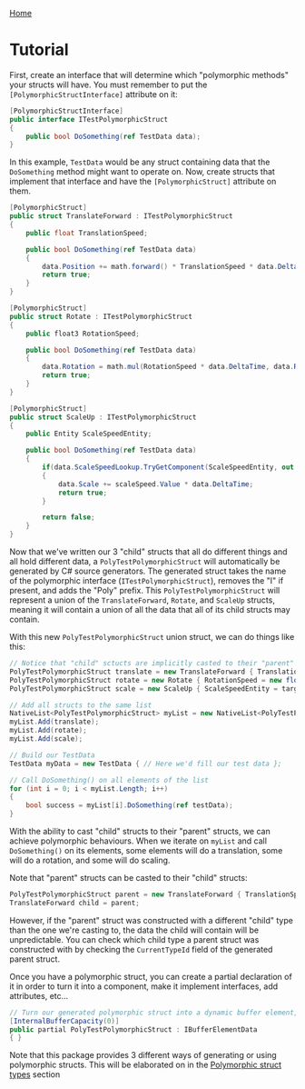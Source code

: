 
[Home](../README.md)

# Tutorial

First, create an interface that will determine which "polymorphic methods" your structs will have. You must remember to put the `[PolymorphicStructInterface]` attribute on it:

```cs
[PolymorphicStructInterface]
public interface ITestPolymorphicStruct
{
    public bool DoSomething(ref TestData data);
}
```

In this example, `TestData` would be any struct containing data that the `DoSomething` method might want to operate on. Now, create structs that implement that interface and have the `[PolymorphicStruct]` attribute on them.

```cs
[PolymorphicStruct]
public struct TranslateForward : ITestPolymorphicStruct
{
    public float TranslationSpeed;

    public bool DoSomething(ref TestData data)
    {
        data.Position += math.forward() * TranslationSpeed * data.DeltaTime;
        return true;
    }
}

[PolymorphicStruct]
public struct Rotate : ITestPolymorphicStruct
{
    public float3 RotationSpeed;

    public bool DoSomething(ref TestData data)
    {
        data.Rotation = math.mul(RotationSpeed * data.DeltaTime, data.Rotation);
        return true;
    }
}

[PolymorphicStruct]
public struct ScaleUp : ITestPolymorphicStruct
{
    public Entity ScaleSpeedEntity;

    public bool DoSomething(ref TestData data)
    {
        if(data.ScaleSpeedLookup.TryGetComponent(ScaleSpeedEntity, out ScaleSpeed scaleSpeed))
        {
            data.Scale += scaleSpeed.Value * data.DeltaTime;
            return true;
        }

        return false;
    }
}
```

Now that we've written our 3 "child" structs that all do different things and all hold different data, a `PolyTestPolymorphicStruct` will automatically be generated by C# source generators. The generated struct takes the name of the polymorphic interface (`ITestPolymorphicStruct`), removes the "I" if present, and adds the "Poly" prefix. This `PolyTestPolymorphicStruct` will represent a union of the `TranslateForward`, `Rotate`, and `ScaleUp` structs, meaning it will contain a union of all the data that all of its child structs may contain.

With this new `PolyTestPolymorphicStruct` union struct, we can do things like this:

```cs
// Notice that "child" sctucts are implicitly casted to their "parent" type
PolyTestPolymorphicStruct translate = new TranslateForward { TranslationSpeed = 5f };
PolyTestPolymorphicStruct rotate = new Rotate { RotationSpeed = new float3(1f,1f,1f) };
PolyTestPolymorphicStruct scale = new ScaleUp { ScaleSpeedEntity = targetEntity };

// Add all structs to the same list
NativeList<PolyTestPolymorphicStruct> myList = new NativeList<PolyTestPolymorphicStruct>(Allocator.Temp);
myList.Add(translate);
myList.Add(rotate);
myList.Add(scale);

// Build our TestData
TestData myData = new TestData { // Here we'd fill our test data };

// Call DoSomething() on all elements of the list
for (int i = 0; i < myList.Length; i++)
{
    bool success = myList[i].DoSomething(ref testData);
}
```

With the ability to cast "child" structs to their "parent" structs, we can achieve polymorphic behaviours. When we iterate on `myList` and call `DoSomething()` on its elements, some elements will do a translation, some will do a rotation, and some will do scaling.

Note that "parent" structs can be casted to their "child" structs:

```cs
PolyTestPolymorphicStruct parent = new TranslateForward { TranslationSpeed = 5f };
TranslateForward child = parent;
```

However, if the "parent" struct was constructed with a different "child" type than the one we're casting to, the data the child will contain will be unpredictable. You can check which child type a parent struct was constructed with by checking the `CurrentTypeId` field of the generated parent struct.

Once you have a polymorphic struct, you can create a partial declaration of it in order to turn it into a component, make it implement interfaces, add attributes, etc...

```cs
// Turn our generated polymorphic struct into a dynamic buffer element, with internal capacity of zero 
[InternalBufferCapacity(0)]
public partial PolyTestPolymorphicStruct : IBufferElementData
{ }
```

Note that this package provides 3 different ways of generating or using polymorphic structs. This will be elaborated on in the [Polymorphic struct types](./poly-struct-types.md) section